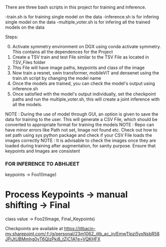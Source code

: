 There are three bash scripts in this project for training and Inference.

-train.sh is for training single model on the data
-inference.sh is for infering single model on the data
-multiple_voter.sh is for infering all the trained models on the data

Steps:

0. Activate symmetry environment on DGX using conda activate symmetry. This contains all the dependences for the Project
1. Create a TSV train and test File similar to the TSV File as located in TSV_Files folder
2. This File will have image paths, keypoints and class of the image
3. Now train a resnet, swin transformer, mobileViT and densenet using the train.sh script by changing the model name
4. Once the models are trained, you can check the model's output using inference.sh
5. Once satisfied with the model's output individually, set the checkpoint paths and run the multiple_voter.sh, this will create a joint inference with all the models.

NOTE : During the use of model through GUI, an option is given to save the data for training to the user. This will generate a CSV File, which should be converted to appropriate format for training the models
NOTE : Repo can have minor errors like Path not set, Image not found etc. Check out how to set path using sys python package and check if your CSV File loads the images correctly
NOTE : It is advisable to check the images once they are loaded during training after augmentation, for sanity purpose. Ensure that keypoints and Images are consistent


### FOR INFERENCE TO ABHIJEET

keypoints -> Foo1(Image)
# Process Keypoints -> manual shifting -> Final
class value -> Foo2(Image, Final_Keypoints)


Checkpoints are available at https://iitbacin-my.sharepoint.com/:f:/g/personal/23m1062_iitb_ac_in/EmwTlpzi5yxNsbR58JPiJtUBMmhg0yT6QlzPki8_tZjC1A?e=VQKHFX
